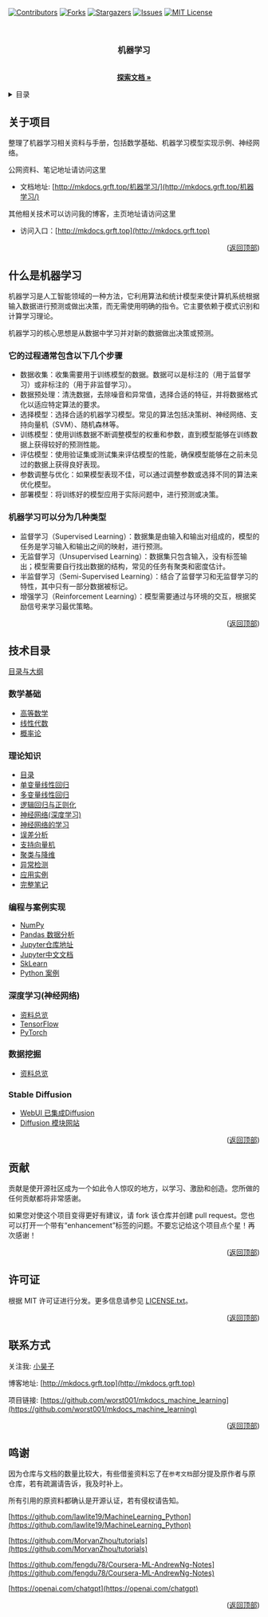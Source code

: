 <a name="readme-top"></a>
<!-- PROJECT SHIELDS -->

[![Contributors][contributors-shield]][contributors-url]
[![Forks][forks-shield]][forks-url]
[![Stargazers][stars-shield]][stars-url]
[![Issues][issues-shield]][issues-url]
[![MIT License][license-shield]][license-url]
<!-- [![LinkedIn][linkedin-shield]][linkedin-url] -->

<!-- PROJECT LOGO -->

<!-- 项目LOGO -->
<br />
<div align="center">
  <!-- <a href="http://mkdocs.grft.top"> -->
  <!--   <img src="https://xiyou-oss.oss-cn-shanghai.aliyuncs.com/mkdocs/logo.png" alt="Logo" width="480" height="270"> -->
  <!-- </a> -->

  <h3 align="center">机器学习</h3>

  <p align="center">
    <br />
    <a href="http://mkdocs.grft.top/机器学习/"><strong>探索文档 »</strong></a>
    <br />
  </p>
</div>

<!-- 目录 -->
<details>
  <summary>目录</summary>
  <ol>
    <li><a href="#关于项目">关于项目</a></li>
    <li><a href="#什么是机器学习">什么是机器学习</a></li>
    <li><a href="#技术目录">技术目录</a></li>
    <li><a href="#贡献">贡献</a></li>
    <li><a href="#许可证">许可证</a></li>
    <li><a href="#联系方式">联系方式</a></li>
    <li><a href="#鸣谢">鸣谢</a></li>
  </ol>
</details>

## 关于项目

整理了机器学习相关资料与手册，包括数学基础、机器学习模型实现示例、神经网络。

公网资料、笔记地址请访问这里 

- 文档地址: [http://mkdocs.grft.top/机器学习/](http://mkdocs.grft.top/机器学习/)

其他相关技术可以访问我的博客，主页地址请访问这里

- 访问入口：[http://mkdocs.grft.top](http://mkdocs.grft.top)

<p align="right">(<a href="#readme-top">返回顶部</a>)</p>

## 什么是机器学习

机器学习是人工智能领域的一种方法，它利用算法和统计模型来使计算机系统根据输入数据进行预测或做出决策，而无需使用明确的指令。它主要依赖于模式识别和计算学习理论。

机器学习的核心思想是从数据中学习并对新的数据做出决策或预测。

### 它的过程通常包含以下几个步骤
+ 数据收集：收集需要用于训练模型的数据。数据可以是标注的（用于监督学习）或非标注的（用于非监督学习）。
+ 数据预处理：清洗数据，去除噪音和异常值，选择合适的特征，并将数据格式化以适应特定算法的要求。
+ 选择模型：选择合适的机器学习模型。常见的算法包括决策树、神经网络、支持向量机（SVM）、随机森林等。
+ 训练模型：使用训练数据不断调整模型的权重和参数，直到模型能够在训练数据上获得较好的预测性能。
+ 评估模型：使用验证集或测试集来评估模型的性能，确保模型能够在之前未见过的数据上获得良好表现。
+ 参数调整与优化：如果模型表现不佳，可以通过调整参数或选择不同的算法来优化模型。
+ 部署模型：将训练好的模型应用于实际问题中，进行预测或决策。

### 机器学习可以分为几种类型
+ 监督学习（Supervised Learning）：数据集是由输入和输出对组成的，模型的任务是学习输入和输出之间的映射，进行预测。
+ 无监督学习（Unsupervised Learning）：数据集只包含输入，没有标签输出；模型需要自行找出数据的结构，常见的任务有聚类和密度估计。
+ 半监督学习（Semi-Supervised Learning）：结合了监督学习和无监督学习的特性，其中只有一部分数据被标记。
+ 增强学习（Reinforcement Learning）：模型需要通过与环境的交互，根据奖励信号来学习最优策略。

<p align="right">(<a href="#readme-top">返回顶部</a>)</p>

## 技术目录

[目录与大纲](index.md)

### 数学基础

+ [高等数学](机器学习/markdown/高等数学.md)
+ [线性代数](机器学习/markdown/线性代数.md)
+ [概率论](机器学习/markdown/概率论.md)


### 理论知识

+ [目录](机器学习/markdown/SUMMARY.md)
+ [单变量线性回归](机器学习/markdown/week1.md)
+ [多变量线性回归](机器学习/markdown/week2.md)
+ [逻辑回归与正则化](机器学习/markdown/week3.md)
+ [神经网络(深度学习)](机器学习/markdown/week4.md)
+ [神经网络的学习](机器学习/markdown/week5.md)
+ [误差分析](机器学习/markdown/week6.md)
+ [支持向量机](机器学习/markdown/week7.md)
+ [聚类与降维](机器学习/markdown/week8.md)
+ [异常检测](机器学习/markdown/week9.md)
+ [应用实例](机器学习/markdown/week10.md)
+ [完整笔记](机器学习/机器学习个人笔记完整版v5.52.pdf)


### 编程与案例实现

+ [NumPy](http://c.biancheng.net/numpy/)
+ [Pandas 数据分析](http://c.biancheng.net/pandas/)
+ [Jupyter仓库地址](https://github.com/jupyter)
+ [Jupyter中文文档](https://www.osgeo.cn/jupyter/user-documentation.html)
+ [SkLearn](https://scikit-learn.org/stable/index.html)
+ [Python 案例](机器学习/Python实现/readme.md)

<!-- [Python + Jupyter 案例实现](机器学习/Python实现/readme.md) -->

### 深度学习(神经网络)

+ [资料总览](深度学习/README.md)
+ [TensorFlow](https://www.tensorflow.org/guide?hl=zh-cn)
+ [PyTorch](https://pytorch.apachecn.org/)


### 数据挖掘

+ [资料总览](数据挖掘/Python数据分析与挖掘实战.pdf)


### Stable Diffusion

+ [WebUI 已集成Diffusion](https://github.com/AUTOMATIC1111/stable-diffusion-webui)
+ [Diffusion 模块网站](https://civitai.com/)

<p align="right">(<a href="#readme-top">返回顶部</a>)</p>

<!-- 贡献 -->

## 贡献

贡献是使开源社区成为一个如此令人惊叹的地方，以学习、激励和创造。您所做的任何贡献都将非常感谢。

如果您对使这个项目变得更好有建议，请 fork 该仓库并创建 pull request。您也可以打开一个带有“enhancement”标签的问题。不要忘记给这个项目点个星！再次感谢！

<p align="right">(<a href="#readme-top">返回顶部</a>)</p>


<!-- 许可证 -->
## 许可证

根据 MIT 许可证进行分发。更多信息请参见 [LICENSE.txt](LICENSE)。

<p align="right">(<a href="#readme-top">返回顶部</a>)</p>

<!-- 联系方式 -->
## 联系方式

关注我: [小昊子](https://github.com/worst001)

博客地址: [http://mkdocs.grft.top](http://mkdocs.grft.top)

项目链接: [https://github.com/worst001/mkdocs_machine_learning](https://github.com/worst001/mkdocs_machine_learning)

<p align="right">(<a href="#readme-top">返回顶部</a>)</p>

## 鸣谢

因为仓库与文档的数量比较大，有些借鉴资料忘了在`参考文档`部分提及原作者与原仓库，若有疏漏请告诉，我及时补上。

所有引用的原资料都确认是开源认证，若有侵权请告知。

[https://github.com/lawlite19/MachineLearning_Python](https://github.com/lawlite19/MachineLearning_Python)

[https://github.com/MorvanZhou/tutorials](https://github.com/MorvanZhou/tutorials)

[https://github.com/fengdu78/Coursera-ML-AndrewNg-Notes](https://github.com/fengdu78/Coursera-ML-AndrewNg-Notes)

[https://openai.com/chatgpt](https://openai.com/chatgpt)

<p align="right">(<a href="#readme-top">返回顶部</a>)</p>

<!-- links -->
[your-project-path]:shaojintian/Best_README_template
[contributors-shield]: https://img.shields.io/github/contributors/worst001/mkdocs_machine_learning.svg?style=flat-square
[contributors-url]: https://github.com/worst001/mkdocs_machine_learning/graphs/contributors
[forks-shield]: https://img.shields.io/github/forks/worst001/mkdocs_machine_learning.svg?style=flat-square
[forks-url]: https://github.com/worst001/mkdocs_machine_learning/network/members
[stars-shield]: https://img.shields.io/github/stars/worst001/mkdocs_machine_learning.svg?style=flat-square
[stars-url]: https://github.com/worst001/mkdocs_machine_learning/stargazers
[issues-shield]: https://img.shields.io/github/issues/worst001/mkdocs_machine_learning.svg?style=flat-square
[issues-url]: https://img.shields.io/github/issues/worst001/mkdocs_machine_learning.svg
[license-shield]: https://img.shields.io/github/license/worst001/mkdocs_machine_learning.svg?style=flat-square
[license-url]: https://github.com/worst001/mkdocs_machine_learning/blob/main/LICENSE.txt
<!-- [linkedin-shield]: https://img.shields.io/badge/-LinkedIn-black.svg?style=flat-square&logo=linkedin&colorB=555 -->
<!-- [linkedin-url]: https://linkedin.com/in/shaojintian -->

